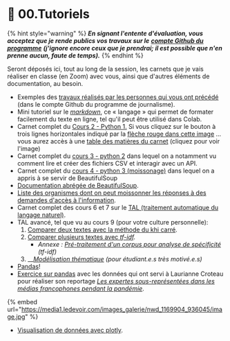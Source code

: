 # 🚸 00.Tutoriels

{% hint style="warning" %}
_**En signant l'entente d'évaluation, vous acceptez que je rende publics vos travaux sur le**_ [_**compte Github du programme**_](https://github.com/Journalisme-UQAM) _**(j'ignore encore ceux que je prendrai; il est possible que n'en prenne aucun, faute de temps).**_
{% endhint %}

Seront déposés ici, tout au long de la session, les carnets que je vais réaliser en classe (en Zoom) avec vous, ainsi que d'autres éléments de documentation, au besoin.

* Exemples des [travaux réalisés par les personnes qui vous ont précédé](https://github.com/Journalisme-UQAM/) (dans le compte Github du programme de journalisme).
* Mini tutoriel sur le [_markdown_](https://colab.research.google.com/drive/1nQf6fBVpfhkJxOMGJw\_9G1lwwZBxdczU?usp=sharing), ce « langage » qui permet de formater facilement du texte en ligne, tel qu'il peut être utilisé dans Colab.
* Carnet complet du [Cours 2 - Python 1.](https://colab.research.google.com/drive/124K1pwdMdcSa\_ppzaq5ZPdmBnCG3\_5bK?usp=sharing) Si vous cliquez sur le bouton à trois lignes horizontales indiqué par la [flèche rouge dans cette image](https://raw.githubusercontent.com/Journalisme-UQAM/edm4466\_h2022/main/.gitbook/assets/sommaire1.png) ... vous aurez accès à une [table des matières du carnet](https://raw.githubusercontent.com/Journalisme-UQAM/edm4466\_h2022/main/.gitbook/assets/sommaire2.png) (cliquez pour voir l'image)
* Carnet complet du [cours 3 - python 2](https://colab.research.google.com/drive/1GkL1ZzjB9nQQK8wX5U-0iuJX-BMeoub8?usp=sharing) dans lequel on a notamment vu comment lire et créer des fichiers CSV et interagir avec un API.
* Carnet complet du [cours 4 - python 3 (moissonage)](https://colab.research.google.com/drive/1-GaZXtBoSMWYx5KbSTY6lzHXqvmqX\_02?usp=sharing) dans lequel on a appris à se servir de BeautifulSoup
* [Documentation abrégée de BeautifulSoup](https://bit.ly/jhroybs4).
* [Liste des organismes dont on peut moissonner les réponses à des demandes d'accès à l'information](https://docs.google.com/spreadsheets/d/1PBpANpOYfAVprwtvFD8JeMNA8wEP1t9HRlZLa4i\_yQo/edit?usp=sharing).
* Carnet complet des cours 6 et 7 sur le [TAL (traitement automatique du langage naturel)](https://colab.research.google.com/drive/1GdLH8QwkU0fI-aK2xyufS0Sh9H3aokcM?usp=sharing).
* TAL avancé, tel que vu au cours 9 (pour votre culture personnelle):
  1. &#x20;[Comparer deux textes avec la méthode du khi carré](https://colab.research.google.com/drive/19YRS2nnKAQbIyahm9fg5vhb36WuFzsAi?usp=sharing).
  2. [Comparer plusieurs textes avec _tf-idf_](https://colab.research.google.com/drive/1sJ8WKONKid1YjYj9px768KQYOAVejsrN?usp=sharing)_._
     * _Annexe :_ [_Pré-traitement d'un corpus pour analyse de spécificité_](https://colab.research.google.com/drive/1d6rsIzmUJ8pYHK6DBiP2LCAqQ8TRc8V4?usp=sharing) _(tf-idf)_
  3. __[_Modélisation thématique_](https://colab.research.google.com/drive/1py1qplYqAfn7pmSeB4epr93Acxxqo6dG?usp=sharing) _(pour étudiant.e.s très motivé.e.s)_
* [Pandas](https://colab.research.google.com/drive/1g2Qc2AkL9M-nUihC6ib4Lvb4v4AzBd6a?usp=sharing)!
* [Exercice sur pandas](https://colab.research.google.com/drive/1bWCgp5AySXnHVUlDeiJxXm-KMVLMzd8m?usp=sharing) avec les données qui ont servi à Laurianne Croteau pour réaliser son reportage [_Les expertes sous-représentées dans les médias francophones pendant la pandémie_](https://www.ledevoir.com/societe/690663/covid-19-les-expertes-sous-representees-dans-les-medias-francophones-pendant-la-pandemie).

{% embed url="https://media1.ledevoir.com/images_galerie/nwd_1169904_936045/image.jpg" %}

* [Visualisation de données avec plotly](https://colab.research.google.com/drive/1-FPgT4LddOJioDcESefgHHlgYZeU64zY?usp=sharing).
